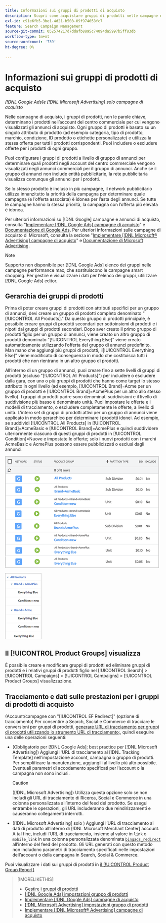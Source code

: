 ```yaml
---
title: Informazioni sui gruppi di prodotti di acquisto
description: Scopri come acquistare gruppi di prodotti nelle campagne di acquisto.
exl-id: c91e6fb5-3be1-4d21-b508-09f974058fc7
feature: Search Campaign Management
source-git-commit: 052574217d7ddafb8895c74094da5997b5ff83db
workflow-type: tm+mt
source-wordcount: '739'
ht-degree: 0%

---
```


# Informazioni sui gruppi di prodotti di acquisto

*[!DNL Google Ads]e [!DNL Microsoft Advertising] solo campagne di acquisto*

Nelle campagne di acquisto, i gruppi di prodotti, non le parole chiave, determinano i prodotti nell’account del centro commerciale per cui vengono visualizzati gli annunci di acquisto. Ogni gruppo di prodotti è basato su un singolo attributo di prodotto (ad esempio categoria, tipo di prodotto, marchio, condizione, ID prodotto o etichette personalizzate) e utilizza la stessa offerta per tutti i prodotti corrispondenti. Puoi includere o escludere offerte per i prodotti di ogni gruppo.

Puoi configurare i gruppi di prodotti a livello di gruppo di annunci per determinare quali prodotti negli account del centro commerciale vengono visualizzati negli annunci commerciali per il gruppo di annunci. Anche se il gruppo di annunci non include entità pubblicitarie, la rete pubblicitaria visualizza comunque gli annunci per i prodotti.

Se lo stesso prodotto è incluso in più campagne, il network pubblicitario utilizza innanzitutto la priorità della campagna per determinare quale campagna (e l’offerta associata) è idonea per l’asta degli annunci. Se tutte le campagne hanno la stessa priorità, la campagna con l’offerta più elevata è idonea.

Per ulteriori informazioni su [!DNL Google] campagne e annunci di acquisto, consulta &quot;[Implementare [!DNL Google Ads] campagne di acquisto](/help/search-social-commerce/campaign-management/special-campaign-types/google-shopping-campaigns.md)&quot; e [Documentazione di Google Ads](https://support.google.com/google-ads/answer/3455481?visit_id=638205553638977410-2592024034&amp;rd=1). Per ulteriori informazioni sulle campagne di acquisto di Microsoft, consulta la sezione &quot;[Implementare [!DNL Microsoft® Advertising] campagne di acquisto](/help/search-social-commerce/campaign-management/special-campaign-types/microsoft-shopping-campaigns.md)&quot; e [Documentazione di Microsoft Advertising](https://help.bingads.microsoft.com/#apex/3/en/50903/1-500).

>[!NOTE]
>
>Supporto non disponibile per [!DNL Google Ads] elenco dei gruppi nelle campagne performance max, che sostituiscono le campagne smart shopping. Per gestire e visualizzare i dati per l&#39;elenco dei gruppi, utilizzare [!DNL Google Ads] editor.

## Gerarchia dei gruppi di prodotti

Prima di poter creare gruppi di prodotti con attributi specifici per un gruppo di annunci, devi creare un gruppo di prodotti completo denominato &quot;[!UICONTROL All Products].&quot; Da questo gruppo di prodotti principale, è possibile creare gruppi di prodotti secondari per sottoinsiemi di prodotti e i nipoti dai gruppi di prodotti secondari. Dopo aver creato il primo gruppo di prodotti figlio per un gruppo di annunci, viene creato un altro gruppo di prodotti denominato &quot;[!UICONTROL Everything Else]&quot; viene creato automaticamente utilizzando l’offerta del gruppo di annunci predefinito. Man mano che aggiungi più gruppi di prodotti, il[!UICONTROL Everything Else]&quot; viene modificato di conseguenza in modo che costituisca tutti i prodotti che non rientrano in un altro gruppo di prodotti.

All’interno di un gruppo di annunci, puoi creare fino a sette livelli di gruppi di prodotti (escluso &quot;[!UICONTROL All Products]&quot;) per includere o escludere dalla gara, con uno o più gruppi di prodotti che hanno come target lo stesso attributo in ogni livello (ad esempio, [!UICONTROL Brand]=Acme per un gruppo di prodotti e [!UICONTROL Brand]=AcmePlus per un altro allo stesso livello). I gruppi di prodotti padre sono denominati suddivisioni e il livello di suddivisione più basso è denominato unità. Puoi impostare le offerte e i modelli di tracciamento, o escludere completamente le offerte, a livello di unità. L’intero set di gruppi di prodotti attivi per un gruppo di annunci viene applicato in modo gerarchico per determinare i prodotti idonei. Ad esempio, se suddividi [!UICONTROL All Products] in [!UICONTROL Brand]=AcmeBasic e [!UICONTROL Brand]=AcmePlus e quindi suddividere ulteriormente ciascuno di questi gruppi di prodotti in [!UICONTROL Condition]=Nuove e impostate le offerte; solo i nuovi prodotti con i marchi AcmeBasic e AcmePlus possono essere pubblicizzati o esclusi dagli annunci.

![Esempio di un set di gruppi di prodotti](/help/search-social-commerce/assets/product-group-list.png "Esempio di un set di gruppi di prodotti")

![Esempio di gerarchia di gruppi di prodotti](/help/search-social-commerce/assets/product-group-tree.png "Esempio di gerarchia di gruppi di prodotti")

## Il [!UICONTROL Product Groups] visualizza

È possibile creare e modificare gruppi di prodotti ed eliminare gruppi di prodotti e i relativi gruppi di prodotti figlio nel [!UICONTROL Search] > [!UICONTROL Campaigns] > [!UICONTROL Campaigns] > [!UICONTROL Product Groups] visualizzazione.

## Tracciamento e dati sulle prestazioni per i gruppi di prodotti di acquisto

(Account/campagne con &quot;[!UICONTROL EF Redirect]&quot; (opzione di tracciamento) Per consentire a Search, Social e Commerce di tracciare le conversioni per gruppi di prodotti, [generare URL di tracciamento per gruppi di prodotti utilizzando lo strumento URL di tracciamento;](/help/search-social-commerce/tools/click-tracking-url-generate.md), quindi eseguire una delle operazioni seguenti:

* (Obbligatorio per [!DNL Google Ads]; best practice per [!DNL Microsoft Advertising]) Aggiungi l&#39;URL di tracciamento al [!DNL Tracking Template] nell’impostazione account, campagna o gruppo di prodotti. Per semplificare la manutenzione, aggiungili al livello più alto possibile. Eventuali parametri di accodamento specificati per l’account o la campagna non sono inclusi.

  >[!CAUTION]
  >
  >([!DNL Microsoft Advertising]) Utilizza questa opzione solo se non includi gli URL di tracciamento di Ricerca, Social e Commerce in una colonna personalizzata all’interno del feed del prodotto. Se esegui entrambe le operazioni, gli URL includeranno due reindirizzamenti e causeranno collegamenti interrotti.

* ([!DNL Microsoft Advertising] solo ) Aggiungi l’URL di tracciamento ai dati di prodotto all’interno di [!DNL Microsoft Merchant Center] account. A tal fine, includi l’URL di tracciamento, insieme al valore in `link` o `mobile_link` in una colonna personalizzata denominata [`bingads_redirect`](https://help.ads.microsoft.com/#apex/3/en/51084/0) all’interno del feed del prodotto. Gli URL generati con questo metodo non includono parametri di tracciamento specificati nelle impostazioni dell’account o della campagna in Search, Social &amp; Commerce.

Puoi visualizzare i dati sui gruppi di prodotti in [il [!UICONTROL Product Group Report]](/help/search-social-commerce/reports/management/basic-advanced/product-group-report.md).

>[!MORELIKETHIS]
>
>* [Gestire i gruppi di prodotti](product-group-manage.md)
>* [[!DNL Google Ads] impostazioni gruppo di prodotti](product-group-settings-google.md)
>* [Implementare [!DNL Google Ads] campagne di acquisto](/help/search-social-commerce/campaign-management/special-campaign-types/google-shopping-campaigns.md)
>* [[!DNL Microsoft Advertising] impostazioni gruppo di prodotti](product-group-settings-microsoft.md)
>* [Implementare [!DNL Microsoft® Advertising] campagne di acquisto](/help/search-social-commerce/campaign-management/special-campaign-types/microsoft-shopping-campaigns.md)
